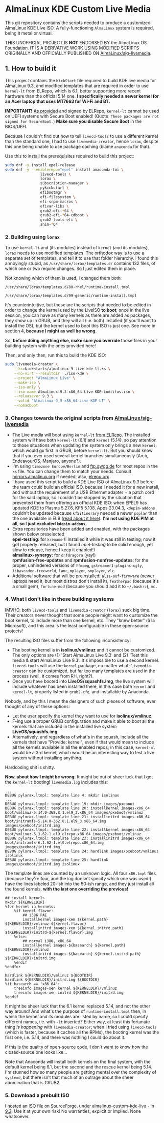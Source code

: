 # AlmaLinux KDE Custom Live Media

This git repository contains the scripts needed to produce a customized AlmaLinux KDE Live ISO. A fully-functioning `AlmaLinux` system is required, being it metal or virtual.

THIS UNOFFICIAL PROJECT IS **NOT** ENDORSED BY the AlmaLinux OS Foundation. IT IS A DERIVATIVE WORK USING MODIFIED SCRIPTS ORIGINALLY AND OFFICIALLY PUBLISHED ON [AlmaLinux/sig-livemedia](https://github.com/AlmaLinux/sig-livemedia).

## 1. How to build it

This project contains the `KickStart` file required to build KDE live media for AlmaLinux 9.3, and modified templates that are required in order to use `kernel-lt` from ELRepo, which is 6.1, better supporting more recent hardware than the official 5.14 one. **I specifically needed a newer kernel for an Acer laptop that uses MT7663 for Wi-Fi and BT.**

**IMPORTANT!** [As provided](http://elrepo.org/tiki/kernel-lt) and signed by ELRepo, `kernel-lt` cannot be used on UEFI systems with Secure Boot enabled! (Quote: `These packages are not signed for SecureBoot.`) **Make sure you disable Secure Boot** in the BIOS/UEFI.

Because I couldn't find out how to tell `livecd-tools` to use a different kernel than the standard one, I had to use `livemedia-creator`, hence `lorax`, despite this one being unable to use package caching (blame `anaconda` for that).&#x20;

Use this to install the prerequisites required to build this project:

```sh
sudo dnf -y install epel-release
sudo dnf -y --enablerepo="epel" install anaconda-tui \
                livecd-tools \
                lorax \
                subscription-manager \
                pykickstart \
                efibootmgr \
                efi-filesystem \
                efi-srpm-macros \
                efivar-libs \
                grub2-efi-*64 \
                grub2-efi-*64-cdboot \
                grub2-tools-efi \
                shim-*64
```

### 2. Building using `lorax`

To use `kernel-lt` and (its modules) instead of `kernel` (and its modules), `lorax` needs to use modified templates. The orthodox way is to use a separate set of templates, and tell it to use that folder hierarchy. I found this annoyingly stupid, as `/usr/share/lorax/templates.d/` contains 132 files, of which one or two require changes. So I just edited them in place.

Not knowing which of them is used, I changed them both:

`/usr/share/lorax/templates.d/80-rhel/runtime-install.tmpl`

`/usr/share/lorax/templates.d/99-generic/runtime-install.tmpl`

It's counterintuitive, but these are the scripts that needed to be edited in order to change the kernel used by the LiveISO **to boot**; once in the live session, you can have as many kernels as there are added as packages, they show up in GRUB, and they will all (i.e. both) installed (if you'll want to install the OS), but the kernel used to boot this ISO is just one. See more in section 4, **because I might as well be wrong**.

So, **before doing anything else, make sure you override** those files in your building system with the ones provided here!

Then, and only then, run this to build the KDE ISO:

```sh
sudo livemedia-creator \
    --ks=kickstarts/almalinux-9-live-kde-lt.ks \
    --no-virt --resultdir  ./iso-kde \
    --project "AlmaLinux Live" \
    --make-iso \
    --iso-only \
    --iso-name AlmaLinux-9.3-x86_64-Live-KDE-Ludditus.iso \
    --releasever 9.3 \
    --volid "AlmaLinux-9_3-x86_64-Live-KDE-LT" \
    --nomacboot 
```

### 3. Changes towards the original scripts from [AlmaLinux/sig-livemedia](https://github.com/AlmaLinux/sig-livemedia)

* The Live media will boot using `kernel-lt` [from ELRepo](http://elrepo.org/tiki/kernel-lt). The installed system will have both `kernel-lt` (6.1) and `kernel` (5.14), so pay attention to those situations when updating the system only brings a new `kernel`, which would go first in GRUB, before `kernel-lt`. But you should know that if you ever used several kernel branches simultaneously (Arch, EndeavourOS, Manjaro, anyone?).
* I'm using `timezone Europe/Berlin` and [ftp.gwdg.de](https://ftp.gwdg.de) for most repos in the `ks` file. You can change them to match your needs. Consult [mirrors.almalinux.org](https://mirrors.almalinux.org) if needed; also, [elrepo.org](http://elrepo.org/tiki/Download).
* I have used this script to build a KDE Live ISO of AlmaLinux 9.3 before the team could build an official ISO, because I needed it for a new install, and without the requirement of a USB Ethernet adapter + a patch cord for the said laptop, so I couldn't be stopped by the situation that prevented them from offering an official KDE ISO: when EPEL9 has updated KDE to Plasma 5.27.6, KF5 5.108, Apps 23.04.3, `kdepim-addons` couldn't be updated because `kf5itinerary` needed a newer `poplar` than the one available in EL9 ([read about it here](https://lists.fedoraproject.org/archives/list/epel-devel@lists.fedoraproject.org/thread/VAAKEKAEKGSBBPXO4HJK3J7EDVPUUKJM/)). **I'm not using KDE PIM at all, so I just excluded `kdepim-addons`.**
* Extra repositories have been added and enabled, with the packages shown below preselected:\
  **epel-testing**: for `krename` (I installed it while it was still in testing; now it got properly released, but I found _epel-testing_ to be solid enough, yet slow to release, hence I keep it enabled!)\
  **almalinux-synergy:** for `dnfdragora` (yay!)\
  **rpmfusion-free-updates** and **rpmfusion-nonfree-updates**: for the proper, unhindered versions of `ffmpeg`, `gstreamer1-plugins-ugly`, `libavcodec-freeworld`, `lame`, `mplayer`, `smplayer`, `vlc`.
* Additional software that will be preinstalled: `alsa-sof-firmware` (newer laptops need it, but most distros don't install it), `featherpad` (because it's a small gem), `fortune-mod` (because you should add it to `~/.bashrc`), `mc.`

### 4. What I don't like in these building systems  

IMVHO, both `livecd-tools` and `livemedia-creator` (`lorax`) suck big time. Their creators never thought that some people might want to customize the boot kernel, to include more than one kernel, etc. They "knew better" (à la Microsoft), and this area is the least configurable in these open-source projects!

The resulting ISO files suffer from the following inconsistency:

* The booting kernel is in **isolinux/vmlinuz** and it cannot be customized. The only options are (1) 'Start AlmaLinux Live 9.3' and (2) 'Test this media & start AlmaLinux Live 9.3'. It's impossible to use a second kernel. `livecd-tools` will use the `kernel` package, no matter what; `livemedia-creator` can be customized, but far too many templates are used in the process (well, it comes from RH, right?).
* Once you have booted into **LiveOS/squashfs.img**, the live system will include whatever has been installed there, in this case both `kernel` and `kernel-lt`, properly listed in `grub2.cfg`, and installable by Anaconda.

Nobody, and by this I mean the designers of such pieces of software, ever thought of any of these options:

* Let the user specify the kernel they want to use for **isolinux/vmlinuz**.
* F-ing use a proper GRUB configuration and make it able to boot all the kernels that are included in the installed live system **LiveOS/squashfs.img**.
* Alternatively, and regardless of what's in the squash, include all the kernels that have "Provide: kernel", even if that would mean to include all the kernels available in all the enabled repos; in this case, `kernel-ml` would be a 3rd kernel, which would be an interesting way to test a live system without installing anything.

Hardcoding shit is shitty.

**Now, about how I might be wrong.** It might be out of sheer luck that I got the `kernel-lt` booting! `livemedia.log` includes this:

```INFO pylorax.ltmpl: running x86.tmpl
...
DEBUG pylorax.ltmpl: template line 4: mkdir isolinux
...
DEBUG pylorax.ltmpl: template line 19: mkdir images/pxeboot
DEBUG pylorax.ltmpl: template line 20: installkernel images-x86_64 boot/vmlinuz-5.14.0-362.8.1.el9_3.x86_64 images/pxeboot/vmlinuz
DEBUG pylorax.ltmpl: template line 21: installinitrd images-x86_64 boot/initramfs-5.14.0-362.8.1.el9_3.x86_64.img images/pxeboot/initrd.img
DEBUG pylorax.ltmpl: template line 22: installkernel images-x86_64 boot/vmlinuz-6.1.62-1.el9.elrepo.x86_64 images/pxeboot/vmlinuz
DEBUG pylorax.ltmpl: template line 23: installinitrd images-x86_64 boot/initramfs-6.1.62-1.el9.elrepo.x86_64.img images/pxeboot/initrd.img
DEBUG pylorax.ltmpl: template line 24: hardlink images/pxeboot/vmlinuz isolinux
DEBUG pylorax.ltmpl: template line 25: hardlink images/pxeboot/initrd.img isolinux
```
The template lines are counted by an unknown logic. All four `x86.tmpl` files (because they're four, and the log doesn't specify which one was used!) have the lines labeled 20-ish into the 50-ish range, and they just install all the found kernels, **with the last one overriding the previous!**

```
## install kernels
mkdir ${KERNELDIR}
%for kernel in kernels:
    %if kernel.flavor:
        ## i386 PAE
        installkernel images-xen ${kernel.path} ${KERNELDIR}/vmlinuz-${kernel.flavor}
        installinitrd images-xen ${kernel.initrd.path} ${KERNELDIR}/initrd-${kernel.flavor}.img
    %else:
        ## normal i386, x86_64
        installkernel images-${basearch} ${kernel.path} ${KERNELDIR}/vmlinuz
        installinitrd images-${basearch} ${kernel.initrd.path} ${KERNELDIR}/initrd.img
    %endif
%endfor

hardlink ${KERNELDIR}/vmlinuz ${BOOTDIR}
hardlink ${KERNELDIR}/initrd.img ${BOOTDIR}
%if basearch == 'x86_64':
    treeinfo images-xen kernel ${KERNELDIR}/vmlinuz
    treeinfo images-xen initrd ${KERNELDIR}/initrd.img
%endif
```

It might be sheer luck that the 6.1 kernel replaced 5.14, and not the other way around! And what's the purpose of `runtime-install.tmpl` then, in which the kernel and its modules are listed by name, so I could specify different names, i.e. with `-lt` inserted? Either way, at least this fortunate thing *is happening* with `livemedia-creator`; when I tried using `livecd-tools` (which is faster, because it caches all the RPMs), the booting kernel was the first one, i.e. 5.14, and there was nothing I could do about it.

If this is the quality of open-source code, I don't want to know how the closed-source one looks like...

Note that Anaconda will install both kernels on the final system, with the default kernel being 6.1, but the second and the rescue kernel being 5.14. I'm stunned how so many people are getting mental over the complexity of `systemd`, but there isn't that much of an outrage about the sheer abomination that is GRUB2.

### 5. Download a prebuilt ISO

I hosted an ISO file on SourceForge, under [almalinux-custom-kde-live](https://sourceforge.net/projects/almalinux-custom-kde-live/) - in [9.3](https://sourceforge.net/projects/almalinux-custom-kde-live/files/9.3/). Use it at your own risk! No warranties, explicit or implied. None whatsoever.
